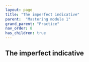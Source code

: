 ```yaml
---
layout: page
title: "The imperfect indicative"
parent:  "Mastering module 1"
grand_parent: "Practice"
nav_order: 8
has_children: true
---
```


## The imperfect indicative



